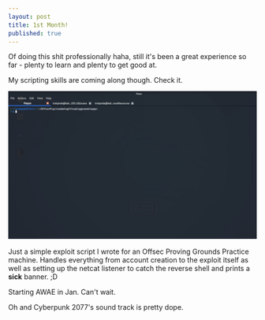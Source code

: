 ```yaml
---
layout: post
title: 1st Month!
published: true
---
```


Of doing this shit professionally haha, still it's been a great experience so far - plenty to learn and plenty to get good at. 

My scripting skills are coming along though. Check it.

![](https://raw.githubusercontent.com/TrshPnda/trshpnda.github.io/master/images/TakeaNapNappa.gif)

Just a simple exploit script I wrote for an Offsec Proving Grounds Practice machine. Handles everything from account creation to the exploit itself as well as setting up the netcat listener to catch the reverse shell and prints a **sick** banner. ;D 

Starting AWAE in Jan. Can't wait.

Oh and Cyberpunk 2077's sound track is pretty dope.
